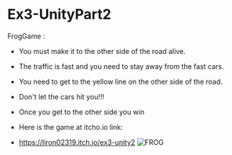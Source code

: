 # Ex3-UnityPart2

FrogGame :
* You must make it to the other side of the road alive.
* The traffic is fast and you need to stay away from the fast cars.
* You need to get to the yellow line on the other side of the road.
* Don't let the cars hit you!!!
* Once you get to the other side you win

* Here is the game at itcho.io link: 
* https://liron02319.itch.io/ex3-unity2
![FROG](https://github.com/L-DevelopGame/Ex3-UnityPart2/assets/57791415/e1485388-02ab-41e7-a866-d6cf819ff0d3)

